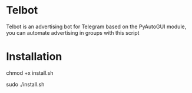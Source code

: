 # Telbot
Telbot is an advertising bot for Telegram based on the PyAutoGUI module, you can automate advertising in groups with this script

# Installation
chmod +x install.sh

sudo ./install.sh


